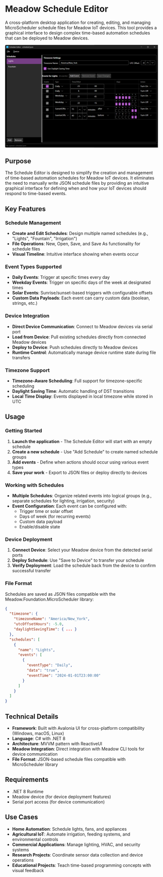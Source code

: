 # Meadow Schedule Editor

A cross-platform desktop application for creating, editing, and managing MicroScheduler schedule files for Meadow IoT devices. This tool provides a graphical interface to design complex time-based automation schedules that can be deployed to Meadow devices.

![](Docs/screenshot-1.png)

## Purpose

The Schedule Editor is designed to simplify the creation and management of time-based automation schedules for Meadow IoT devices. It eliminates the need to manually write JSON schedule files by providing an intuitive graphical interface for defining when and how your IoT devices should respond to time-based events.

## Key Features

### Schedule Management
- **Create and Edit Schedules**: Design multiple named schedules (e.g., "Lights", "Fountain", "Irrigation")
- **File Operations**: New, Open, Save, and Save As functionality for schedule files
- **Visual Timeline**: Intuitive interface showing when events occur

### Event Types Supported
- **Daily Events**: Trigger at specific times every day
- **Weekday Events**: Trigger on specific days of the week at designated times
- **Solar Events**: Sunrise/sunset-based triggers with configurable offsets
- **Custom Data Payloads**: Each event can carry custom data (boolean, strings, etc.)

### Device Integration
- **Direct Device Communication**: Connect to Meadow devices via serial port
- **Load from Device**: Pull existing schedules directly from connected Meadow devices
- **Deploy to Device**: Push schedules directly to Meadow devices
- **Runtime Control**: Automatically manage device runtime state during file transfers

### Timezone Support
- **Timezone-Aware Scheduling**: Full support for timezone-specific scheduling
- **Daylight Saving Time**: Automatic handling of DST transitions
- **Local Time Display**: Events displayed in local timezone while stored in UTC

## Usage

### Getting Started
1. **Launch the application** - The Schedule Editor will start with an empty schedule
2. **Create a new schedule** - Use "Add Schedule" to create named schedule groups
3. **Add events** - Define when actions should occur using various event types
4. **Save your work** - Export to JSON files or deploy directly to devices

### Working with Schedules
- **Multiple Schedules**: Organize related events into logical groups (e.g., separate schedules for lighting, irrigation, security)
- **Event Configuration**: Each event can be configured with:
  - Trigger time or solar offset
  - Days of week (for recurring events)
  - Custom data payload
  - Enable/disable state

### Device Deployment
1. **Connect Device**: Select your Meadow device from the detected serial ports
2. **Deploy Schedule**: Use "Save to Device" to transfer your schedule
3. **Verify Deployment**: Load the schedule back from the device to confirm successful transfer

### File Format
Schedules are saved as JSON files compatible with the Meadow.Foundation.MicroScheduler library:
```json
{
  "timezone": {
    "timezoneName": "America/New_York",
    "utcOffsetHours": -5.0,
    "daylightSavingTime": { ... }
  },
  "schedules": [
    {
      "name": "Lights",
      "events": [
        {
          "eventType": "Daily",
          "data": "true",
          "eventTime": "2024-01-01T23:00:00"
        }
      ]
    }
  ]
}
```

## Technical Details

- **Framework**: Built with Avalonia UI for cross-platform compatibility (Windows, macOS, Linux)
- **Language**: C# with .NET 8
- **Architecture**: MVVM pattern with ReactiveUI
- **Meadow Integration**: Direct integration with Meadow CLI tools for device communication
- **File Format**: JSON-based schedule files compatible with MicroScheduler library

## Requirements

- .NET 8 Runtime
- Meadow device (for device deployment features)
- Serial port access (for device communication)

## Use Cases

- **Home Automation**: Schedule lights, fans, and appliances
- **Agricultural IoT**: Automate irrigation, feeding systems, and environmental controls
- **Commercial Applications**: Manage lighting, HVAC, and security systems
- **Research Projects**: Coordinate sensor data collection and device operations
- **Educational Projects**: Teach time-based programming concepts with visual feedback
